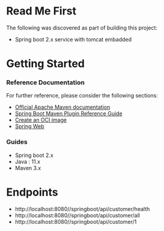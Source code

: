 # Read Me First
The following was discovered as part of building this project:

* Spring boot 2.x service with tomcat embadded  

# Getting Started

### Reference Documentation
For further reference, please consider the following sections:

* [Official Apache Maven documentation](https://maven.apache.org/guides/index.html)
* [Spring Boot Maven Plugin Reference Guide](https://docs.spring.io/spring-boot/docs/2.3.0.RELEASE/maven-plugin/reference/html/)
* [Create an OCI image](https://docs.spring.io/spring-boot/docs/2.3.0.RELEASE/maven-plugin/reference/html/#build-image)
* [Spring Web](https://docs.spring.io/spring-boot/docs/2.3.0.RELEASE/reference/htmlsingle/#boot-features-developing-web-applications)

### Guides

* Spring boot 2.x
* Java : 11.x
* Maven 3.x

# Endpoints

* http://localhost:8080//springboot/api/customer/health
* http://localhost:8080//springboot/api/customer/all
* http://localhost:8080//springboot/api/customer/1


